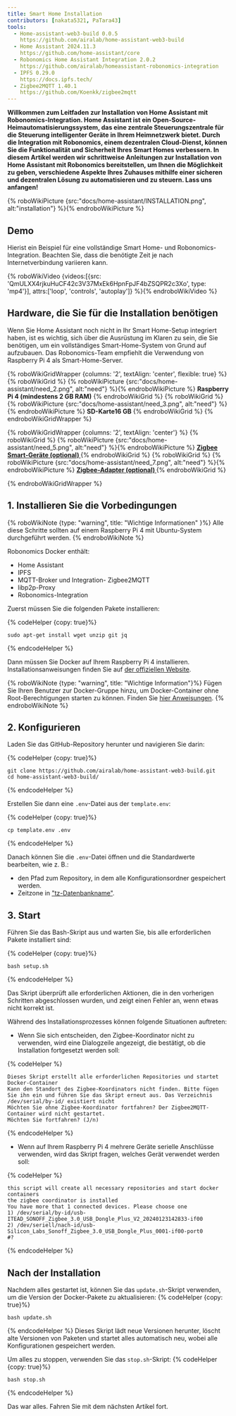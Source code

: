 ```yaml
---
title: Smart Home Installation
contributors: [nakata5321, PaTara43]
tools:
  - Home-assistant-web3-build 0.0.5
    https://github.com/airalab/home-assistant-web3-build
  - Home Assistant 2024.11.3
    https://github.com/home-assistant/core
  - Robonomics Home Assistant Integration 2.0.2
    https://github.com/airalab/homeassistant-robonomics-integration
  - IPFS 0.29.0
    https://docs.ipfs.tech/
  - Zigbee2MQTT 1.40.1
    https://github.com/Koenkk/zigbee2mqtt
---
```


**Willkommen zum Leitfaden zur Installation von Home Assistant mit Robonomics-Integration. Home Assistant ist ein Open-Source-Heimautomatisierungssystem, das eine zentrale Steuerungszentrale für die Steuerung intelligenter Geräte in Ihrem Heimnetzwerk bietet. Durch die Integration mit Robonomics, einem dezentralen Cloud-Dienst, können Sie die Funktionalität und Sicherheit Ihres Smart Homes verbessern. In diesem Artikel werden wir schrittweise Anleitungen zur Installation von Home Assistant mit Robonomics bereitstellen, um Ihnen die Möglichkeit zu geben, verschiedene Aspekte Ihres Zuhauses mithilfe einer sicheren und dezentralen Lösung zu automatisieren und zu steuern. Lass uns anfangen!**

{% roboWikiPicture {src:"docs/home-assistant/INSTALLATION.png", alt:"installation"} %}{% endroboWikiPicture %}

## Demo

Hierist ein Beispiel für eine vollständige Smart Home- und Robonomics-Integration. Beachten Sie, dass die benötigte Zeit je nach Internetverbindung variieren kann.

{% roboWikiVideo {videos:[{src: 'QmULXX4rjkuHuCF42c3V37MxEk6HpnFpJF4bZSQPR2c3Xo', type: 'mp4'}], attrs:['loop', 'controls', 'autoplay']} %}{% endroboWikiVideo %}

## Hardware, die Sie für die Installation benötigen

Wenn Sie Home Assistant noch nicht in Ihr Smart Home-Setup integriert haben, ist es wichtig, sich über die Ausrüstung im Klaren zu sein, die Sie benötigen, um ein vollständiges Smart-Home-System von Grund auf aufzubauen. Das Robonomics-Team empfiehlt die Verwendung von Raspberry Pi 4 als Smart-Home-Server.

{% roboWikiGridWrapper {columns: '2', textAlign: 'center', flexible: true} %}
	{% roboWikiGrid %} {% roboWikiPicture {src:"docs/home-assistant/need_2.png", alt:"need"} %}{% endroboWikiPicture %}
	<b>Raspberry Pi 4 (mindestens 2 GB RAM)</b>
	{% endroboWikiGrid %}
	{% roboWikiGrid %} 	{% roboWikiPicture {src:"docs/home-assistant/need_3.png", alt:"need"} %}{% endroboWikiPicture %}
	<b>SD-Karte16 GB</b> {% endroboWikiGrid %}
{% endroboWikiGridWrapper %}

{% roboWikiGridWrapper {columns: '2', textAlign: 'center'} %}
    {% roboWikiGrid %} {% roboWikiPicture {src:"docs/home-assistant/need_5.png", alt:"need"} %}{% endroboWikiPicture %}
     <a href="https://www.zigbee2mqtt.io/supported-devices/" target="_blank"> <b> Zigbee Smart-Geräte (optional) </b> </a>  {% endroboWikiGrid %}
    {% roboWikiGrid %}     {% roboWikiPicture {src:"docs/home-assistant/need_7.png", alt:"need"} %}{% endroboWikiPicture %}
    <a href="https://www.zigbee2mqtt.io/information/supported_adapters.html" target="_blank"> <b> Zigbee-Adapter (optional) </b> </a>  {% endroboWikiGrid %}
    
{% endroboWikiGridWrapper %}


## 1. Installieren Sie die Vorbedingungen


{% roboWikiNote {type: "warning", title: "Wichtige Informationen" }%} Alle diese Schritte sollten auf einem Raspberry Pi 4 mit Ubuntu-System durchgeführt werden. {% endroboWikiNote %}

Robonomics Docker enthält:
- Home Assistant
- IPFS
- MQTT-Broker und Integration- Zigbee2MQTT
- libp2p-Proxy
- Robonomics-Integration

Zuerst müssen Sie die folgenden Pakete installieren:


{% codeHelper {copy: true}%}

```
sudo apt-get install wget unzip git jq
```

{% endcodeHelper %}

Dann müssen Sie Docker auf Ihrem Raspberry Pi 4 installieren. Installationsanweisungen finden Sie auf [der offiziellen Website](https://docs.docker.com/engine/install/).

{% roboWikiNote {type: "warning", title: "Wichtige Information"}%} Fügen Sie Ihren Benutzer zur Docker-Gruppe hinzu, um Docker-Container ohne Root-Berechtigungen starten zu können. Finden Sie [hier Anweisungen](https://docs.docker.com/engine/install/linux-postinstall/). {% endroboWikiNote %}

## 2. Konfigurieren

Laden Sie das GitHub-Repository herunter und navigieren Sie darin:


{% codeHelper {copy: true}%}

```
git clone https://github.com/airalab/home-assistant-web3-build.git
cd home-assistant-web3-build/
```

{% endcodeHelper %}

Erstellen Sie dann eine `.env`-Datei aus der `template.env`:


{% codeHelper {copy: true}%}

```
cp template.env .env
```

{% endcodeHelper %}

Danach können Sie die `.env`-Datei öffnen und die Standardwerte bearbeiten, wie z. B.:
- den Pfad zum Repository, in dem alle Konfigurationsordner gespeichert werden.
- Zeitzone in ["tz-Datenbankname"](https://en.wikipedia.org/wiki/List_of_tDatenbank-Zeitzonen).

## 3. Start

Führen Sie das Bash-Skript aus und warten Sie, bis alle erforderlichen Pakete installiert sind:

{% codeHelper {copy: true}%}

```
bash setup.sh
```

{% endcodeHelper %}

Das Skript überprüft alle erforderlichen Aktionen, die in den vorherigen Schritten abgeschlossen wurden, und zeigt einen Fehler an, wenn etwas nicht korrekt ist.

Während des Installationsprozesses können folgende Situationen auftreten:
- Wenn Sie sich entscheiden, den Zigbee-Koordinator nicht zu verwenden, wird eine Dialogzeile angezeigt, die bestätigt, ob die Installation fortgesetzt werden soll:

{% codeHelper %}

```
Dieses Skript erstellt alle erforderlichen Repositories und startet Docker-Container
Kann den Standort des Zigbee-Koordinators nicht finden. Bitte fügen Sie ihn ein und führen Sie das Skript erneut aus. Das Verzeichnis /dev/serial/by-id/ existiert nicht
Möchten Sie ohne Zigbee-Koordinator fortfahren? Der Zigbee2MQTT-Container wird nicht gestartet.
Möchten Sie fortfahren? (J/n)
```

{% endcodeHelper %}


- Wenn auf Ihrem Raspberry Pi 4 mehrere Geräte serielle Anschlüsse verwenden, wird das Skript fragen, welches Gerät verwendet werden soll:

{% codeHelper %}

```
this script will create all necessary repositories and start docker containers
the zigbee coordinator is installed
You have more that 1 connected devices. Please choose one
1) /dev/serial/by-id/usb-ITEAD_SONOFF_Zigbee_3.0_USB_Dongle_Plus_V2_20240123142833-if00
2) /dev/seriell/nach-id/usb-Silicon_Labs_Sonoff_Zigbee_3.0_USB_Dongle_Plus_0001-if00-port0
#?
```

{% endcodeHelper %}

## Nach der Installation

Nachdem alles gestartet ist, können Sie das `update.sh`-Skript verwenden, um die Version der Docker-Pakete zu aktualisieren:
{% codeHelper {copy: true}%}

```
bash update.sh
```

{% endcodeHelper %} 
Dieses Skript lädt neue Versionen herunter, löscht alte Versionen von Paketen und startet alles automatisch neu, wobei alle Konfigurationen gespeichert werden.

Um alles zu stoppen, verwenden Sie das `stop.sh`-Skript:
{% codeHelper {copy: true}%}

```
bash stop.sh
```

{% endcodeHelper %}


Das war alles. Fahren Sie mit dem nächsten Artikel fort.